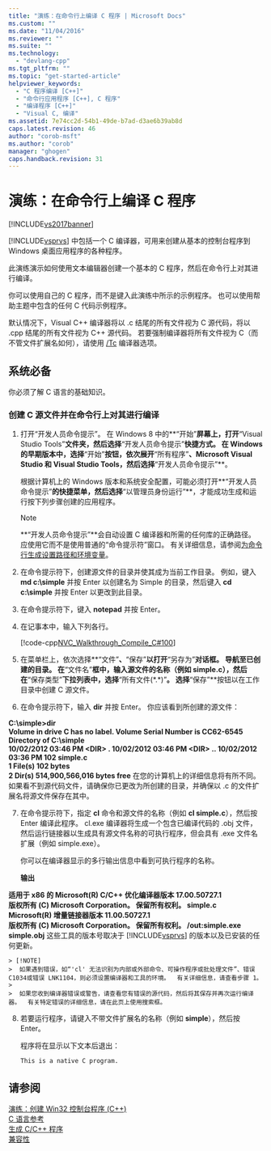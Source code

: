 ```yaml
---
title: "演练：在命令行上编译 C 程序 | Microsoft Docs"
ms.custom: ""
ms.date: "11/04/2016"
ms.reviewer: ""
ms.suite: ""
ms.technology: 
  - "devlang-cpp"
ms.tgt_pltfrm: ""
ms.topic: "get-started-article"
helpviewer_keywords: 
  - "C 程序编译 [C++]"
  - "命令行应用程序 [C++], C 程序"
  - "编译程序 [C++]"
  - "Visual C, 编译"
ms.assetid: 7e74cc2d-54b1-49de-b7ad-d3ae6b39ab8d
caps.latest.revision: 46
author: "corob-msft"
ms.author: "corob"
manager: "ghogen"
caps.handback.revision: 31
---
```

# 演练：在命令行上编译 C 程序
[!INCLUDE[vs2017banner](../assembler/inline/includes/vs2017banner.md)]

[!INCLUDE[vsprvs](../assembler/masm/includes/vsprvs_md.md)] 中包括一个 C 编译器，可用来创建从基本的控制台程序到 Windows 桌面应用程序的各种程序。  
  
 此演练演示如何使用文本编辑器创建一个基本的 C 程序，然后在命令行上对其进行编译。  
  
 你可以使用自己的 C 程序，而不是键入此演练中所示的示例程序。  也可以使用帮助主题中包含的任何 C 代码示例程序。  
  
 默认情况下，Visual C\+\+ 编译器将以 .c 结尾的所有文件视为 C 源代码，将以 .cpp 结尾的所有文件视为 C\+\+ 源代码。  若要强制编译器将所有文件视为 C（而不管文件扩展名如何），请使用 [\/Tc](../build/reference/tc-tp-tc-tp-specify-source-file-type.md) 编译器选项。  
  
## 系统必备  
 你必须了解 C 语言的基础知识。  
  
### 创建 C 源文件并在命令行上对其进行编译  
  
1.  打开“开发人员命令提示”。  在 Windows 8 中的**“开始”**屏幕上，打开**“Visual Studio Tools”**文件夹，然后选择**“开发人员命令提示”**快捷方式。  在 Windows 的早期版本中，选择**“开始”**按钮，依次展开**“所有程序”**、**Microsoft Visual Studio** 和 **Visual Studio Tools**，然后选择**“开发人员命令提示”**。  
  
     根据计算机上的 Windows 版本和系统安全配置，可能必须打开**“开发人员命令提示”**的快捷菜单，然后选择**“以管理员身份运行”**，才能成功生成和运行按下列步骤创建的应用程序。  
  
    > [!NOTE]
    >  **“开发人员命令提示”**会自动设置 C 编译器和所需的任何库的正确路径。  应使用它而不是使用普通的“命令提示符”窗口。  有关详细信息，请参阅[为命令行生成设置路径和环境变量](../build/setting-the-path-and-environment-variables-for-command-line-builds.md)。  
  
2.  在命令提示符下，创建源文件的目录并使其成为当前工作目录。  例如，键入 **md c:\\simple** 并按 Enter 以创建名为 Simple 的目录，然后键入 **cd c:\\simple** 并按 Enter 以更改到此目录。  
  
3.  在命令提示符下，键入 **notepad** 并按 Enter。  
  
4.  在记事本中，输入下列各行。  
  
     [!code-cpp[NVC_Walkthrough_Compile_C#100](../build/codesnippet/CPP/walkthrough-compile-a-c-program-on-the-command-line_1.c)]  
  
5.  在菜单栏上，依次选择**“文件”**、**“保存”**以打开**“另存为”**对话框。  导航至已创建的目录。  在**“文件名”**框中，输入源文件的名称（例如 simple.c），然后在**“保存类型”**下拉列表中，选择**“所有文件\(\*.\*\)”**。  选择**“保存”**按钮以在工作目录中创建 C 源文件。  
  
6.  在命令提示符下，输入 **dir** 并按 Enter。  你应该看到所创建的源文件：  
  
  **C:\\simple\>dir**  
 **Volume in drive C has no label.  Volume Serial Number is CC62\-6545**  
 **Directory of C:\\simple**  
**10\/02\/2012  03:46 PM    \<DIR\>          .  10\/02\/2012  03:46 PM    \<DIR\>          ..  10\/02\/2012  03:36 PM               102 simple.c**  
 **1 File\(s\)            102 bytes**  
 **2 Dir\(s\)  514,900,566,016 bytes free**      在您的计算机上的详细信息将有所不同。  如果看不到源代码文件，请确保你已更改为所创建的目录，并确保以 .c 的文件扩展名将源文件保存在其中。  
  
7.  在命令提示符下，指定 **cl** 命令和源文件的名称（例如 **cl simple.c**），然后按 Enter 编译此程序。  cl.exe 编译器将生成一个包含已编译代码的 .obj 文件，然后运行链接器以生成具有源文件名称的可执行程序，但会具有 .exe 文件名扩展（例如 simple.exe）。  
  
     你可以在编译器显示的多行输出信息中看到可执行程序的名称。  
  
     **输出**  
  
  **适用于 x86 的 Microsoft\(R\) C\/C\+\+ 优化编译器版本 17.00.50727.1**  
**版权所有 \(C\) Microsoft Corporation。  保留所有权利。  simple.c**  
**Microsoft\(R\) 增量链接器版本 11.00.50727.1**  
**版权所有 \(C\) Microsoft Corporation。  保留所有权利。  \/out:simple.exe**  
**simple.obj**      这些工具的版本号取决于 [!INCLUDE[vsprvs](../assembler/masm/includes/vsprvs_md.md)] 的版本以及已安装的任何更新。  
  
    > [!NOTE]
    >  如果遇到错误，如“'cl' 无法识别为内部或外部命令、可操作程序或批处理文件”、错误 C1034或错误 LNK1104，则必须设置编译器和工具的环境。  有关详细信息，请查看步骤 1。  
    >   
    >  如果您收到编译器错误或警告，请查看您有错误的源代码，然后将其保存并再次运行编译器。  有关特定错误的详细信息，请在此页上使用搜索框。  
  
8.  若要运行程序，请键入不带文件扩展名的名称（例如 **simple**），然后按 Enter。  
  
     程序将在显示以下文本后退出：  
  
     `This is a native C program.`  
  
## 请参阅  
 [演练：创建 Win32 控制台程序 \(C\+\+\)](../windows/walkthrough-creating-a-standard-cpp-program-cpp.md)   
 [C 语言参考](../c-language/c-language-reference.md)   
 [生成 C\/C\+\+ 程序](../build/building-c-cpp-programs.md)   
 [兼容性](../c-runtime-library/compatibility.md)